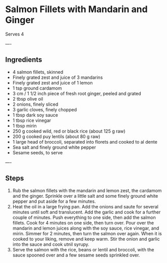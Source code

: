 # Salmon Fillets with Mandarin and Ginger

Serves 4

—-

## Ingredients

* 4 salmon fillets, skinned
* Finely grated zest and juice of 3 mandarins
* Finely grated zest and juice of 1 lemon
* 1 tsp ground cardamom
* 3 cm / 1 1/2 inch piece of fresh root ginger, peeled and grated
* 2 tbsp olive oil
* 2 onions, finely sliced
* 3 garlic cloves, finely chopped
* 1 tbsp dark soy sauce
* 1 tbsp rice vinegar
* 1 tbsp mirin
* 250 g cooked wild, red or black rice (about 125 g raw)
* 200 g cooked puy lentils (about 80 g raw)
* 1 large head of broccoli, separated into florets and cooked to al dente
* Sea salt and finely ground white pepper
* Sesame seeds, to serve

—-

## Steps

1.  Rub the salmon fillets with the mandarin and lemon zest, the cardamom and the ginger. Sprinkle over a little salt and some finely ground white pepper and put aside for a few minutes.
2.  Heat the oil in a large frying pan. Add the onions and saute for several minutes until soft and translucent. Add the garlic and cook for a further couple of minutes. Push everything to one side, then add the salmon fillets. Cook for 4 minutes on one side, then turn over. Pour over the mandarin and lemon juices along with the soy sauce, rice vinegar, and mirin. Simmer for 2 minutes, then turn the salmon over again. When it is cooked to your liking, remove and keep warm. Stir the onion and garlic into the sauce and cook utnil syrupy.
3.  Serve the salmon with the rice, beans or lentil and broccoli, with the sauce spooned over and a few sesame seeds sprinkled over.
